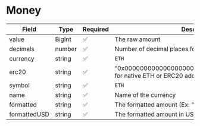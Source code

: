 # Money

| Field        | Type   | Required | Description                                                                  |
| ------------ | ------ | -------- | ---------------------------------------------------------------------------- |
| value        | BigInt | ✅        | The raw amount                                                               |
| decimals     | number | ✅        | Number of decimal places for the currency                                    |
| currency     | string | ✅        | `ETH`                                                                        |
| erc20        | string | ✅        | “0x0000000000000000000000000000000000000000” for native ETH or ERC20 address |
| symbol       | string | ✅        | `ETH`                                                                        |
| name         | string | ✅        | Name of the currency                                                         |
| formatted    | string | ✅        | The formatted amount (Ex: “0.1 ETH” )                                        |
| formattedUSD | string | ✅        | The formatted amount in USD                                                  |
